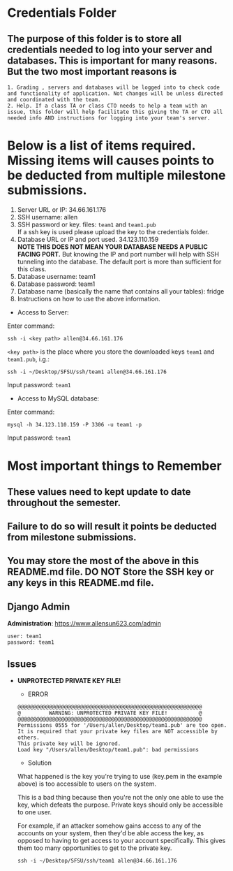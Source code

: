 # Credentials Folder

## The purpose of this folder is to store all credentials needed to log into your server and databases. This is important for many reasons. But the two most important reasons is
    1. Grading , servers and databases will be logged into to check code and functionality of application. Not changes will be unless directed and coordinated with the team.
    2. Help. If a class TA or class CTO needs to help a team with an issue, this folder will help facilitate this giving the TA or CTO all needed info AND instructions for logging into your team's server. 


# Below is a list of items required. Missing items will causes points to be deducted from multiple milestone submissions.

1. Server URL or IP: 34.66.161.176
2. SSH username: allen
3. SSH password or key. files: `team1` and `team1.pub`
    <br> If a ssh key is used please upload the key to the credentials folder.
4. Database URL or IP and port used. 34.123.110.159
    <br><strong> NOTE THIS DOES NOT MEAN YOUR DATABASE NEEDS A PUBLIC FACING PORT.</strong> But knowing the IP and port number will help with SSH tunneling into the database. The default port is more than sufficient for this class.
5. Database username: team1
6. Database password: team1
7. Database name (basically the name that contains all your tables): fridge
8. Instructions on how to use the above information.


- Access to Server:

Enter command:

```
ssh -i <key path> allen@34.66.161.176
```

`<key path>` is the place where you store the downloaded keys `team1` and `team1.pub`, i.g.:

```
ssh -i ~/Desktop/SFSU/ssh/team1 allen@34.66.161.176
```

Input password: `team1`



- Access to MySQL database:

Enter command:

```
mysql -h 34.123.110.159 -P 3306 -u team1 -p
```

Input password: `team1`

# Most important things to Remember
## These values need to kept update to date throughout the semester. <br>
## <strong>Failure to do so will result it points be deducted from milestone submissions.</strong><br>
## You may store the most of the above in this README.md file. DO NOT Store the SSH key or any keys in this README.md file.

## Django Admin

**Administration**: https://www.allensun623.com/admin

```
user: team1
password: team1
```



## Issues

- **UNPROTECTED PRIVATE KEY FILE!**
  - ERROR

  ```
  @@@@@@@@@@@@@@@@@@@@@@@@@@@@@@@@@@@@@@@@@@@@@@@@@@@@@@@@@@@
  @         WARNING: UNPROTECTED PRIVATE KEY FILE!          @
  @@@@@@@@@@@@@@@@@@@@@@@@@@@@@@@@@@@@@@@@@@@@@@@@@@@@@@@@@@@
  Permissions 0555 for '/Users/allen/Desktop/team1.pub' are too open.
  It is required that your private key files are NOT accessible by others.
  This private key will be ignored.
  Load key "/Users/allen/Desktop/team1.pub": bad permissions
  ```

  - Solution

  What happened is the key you're trying to use (key.pem in the example above) is too accessible to users on the system.

  This is a bad thing because then you're not the only one able to use the key, which defeats the purpose. Private keys should only be accessible to one user.

  For example, if an attacker somehow gains access to any of the accounts on your system, then they'd be able access the key, as opposed to having to get access to your account specifically. This gives them too many opportunities to get to the private key.

  ```
  ssh -i ~/Desktop/SFSU/ssh/team1 allen@34.66.161.176
  ```


